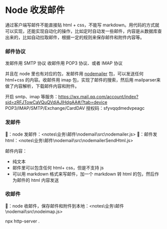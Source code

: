 # Node 收发邮件

通过客户端写邮件不能直接贴 html + css，不能写 markdown。用代码的方式就可以实现，还能实现自动化的操作，比如定时自动发一些邮件，内容是从数据库查出来的，比如自动拉取邮件，根据一定的规则来保存邮件和附件内容等。

### 邮件协议

发邮件用 SMTP 协议
收邮件用 POP3 协议、或者 IMAP 协议

并且在 node 里也有对应的包，发邮件用 [nodemailer](https://link.juejin.cn/?target=https%3A%2F%2Fnodemailer.com%2Fmessage%2Fattachments%2F) 包，可以发送任何 html+css 的内容。收邮件用 imap 包，实现了邮件的搜索，然后用 mailparser来做了内容解析，下载邮件内容和附件。

开启 smtp、imap 等服务：<https://wx.mail.qq.com/account/index?sid=zRFJTowCaVQuQVdiAJlHdgAA#/?tab=device>
POP3/IMAP/SMTP/Exchange/CardDAV 授权码：sfyvqqdmedvpeagc

### 发邮件

🌰：node 发邮件：<notes\业务\邮件\nodemail\src\nodemailer.js>
🌰：邮件发html：<notes\业务\邮件\nodemail\src\nodemailerSendHtml.js>

邮件内容：
- 纯文本
- 邮件里可以包含任何 html+ css，但是不支持 js
- 可以用 markdown 格式来写邮件，加一个 markdown 转 html 的包，然后作为邮件的 html 内容发送

### 收邮件

🌰：node 收邮件，保存邮件和附件到本地：<notes\业务\邮件\nodemail\src\nodeimap.js>

npx http-server .
